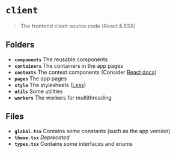 # `client`

> The frontend client source code (React & ES6)

## Folders

- **`components`** The reusable components
- **`containers`** The containers in the app pages
- **`contexts`** The context components (Consider [React docs](https://reactjs.org/docs/context.html))
- **`pages`** The app pages
- **`style`** The stylesheets ([Less](https://lesscss.org))
- **`utils`** Some utilities
- **`workers`** The workers for multithreading

## Files

- **`global.tsx`** Contains some constants (such as the app version)
- **`theme.tsx`** _Deprecated_
- **`types.tsx`** Contains some interfaces and enums
